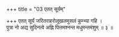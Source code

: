 +++
title = "03 एतत् सूर्यम्"

+++
एतत् सूर्यं जरितराहरोलूखलमुसलं कुम्भ्या गहि ।  
पुत्रा नो अद्य सुदिनत्वे अह्नि पित्तमश्नन्त मधुमन्तमंशुम् ॥ ३ ॥